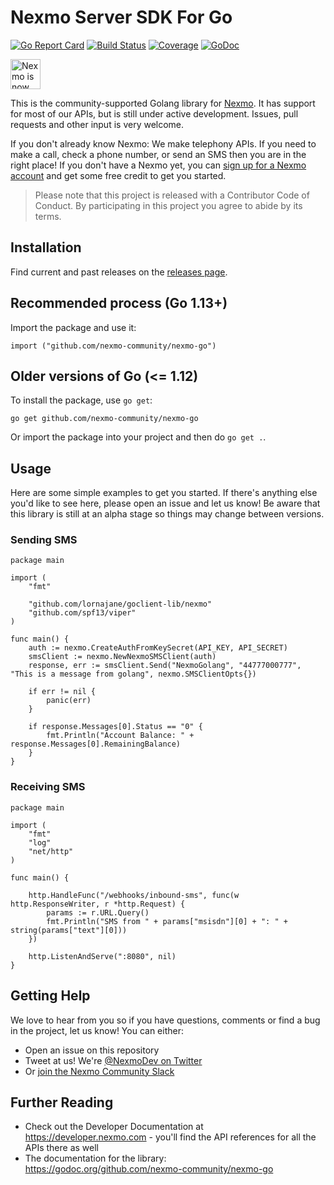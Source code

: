 # Nexmo Server SDK For Go

[![Go Report Card](https://goreportcard.com/badge/github.com/nexmo-community/nexmo-go)](https://goreportcard.com/report/github.com/nexmo-community/nexmo-go)
[![Build Status](https://travis-ci.org/nexmo-community/nexmo-go.svg?branch=master)](https://travis-ci.org/nexmo-community/nexmo-go)
[![Coverage](https://codecov.io/gh/nexmo-community/nexmo-go/branch/master/graph/badge.svg)](https://codecov.io/gh/nexmo-community/nexmo-go)
[![GoDoc](https://godoc.org/github.com/nexmo-community/nexmo-go?status.svg)](https://godoc.org/github.com/nexmo-community/nexmo-go) 

<img src="https://developer.nexmo.com/assets/images/Vonage_Nexmo.svg" height="48px" alt="Nexmo is now known as Vonage" />

This is the community-supported Golang library for [Nexmo](https://nexmo.com). It has support for most of our APIs, but is still under active development. Issues, pull requests and other input is very welcome.

If you don't already know Nexmo: We make telephony APIs. If you need to make a call, check a phone number, or send an SMS then you are in the right place! If you don't have a Nexmo yet, you can [sign up for a Nexmo account](https://dashboard.nexmo.com/sign-up?utm_source=DEV_REL&amp;utm_medium=github&amp;utm_campaign=nexmo-go) and get some free credit to get you started.

> Please note that this project is released with a Contributor Code of Conduct. By participating in this project you agree to abide by its terms.

## Installation

Find current and past releases on the [releases page](https://github.com/nexmo-community/nexmo-go/releases).

## Recommended process (Go 1.13+)

Import the package and use it:

```
import ("github.com/nexmo-community/nexmo-go")
```

## Older versions of Go (<= 1.12)

To install the package, use `go get`:

```
go get github.com/nexmo-community/nexmo-go
```

Or import the package into your project and then do `go get .`.

## Usage

Here are some simple examples to get you started. If there's anything else you'd like to see here, please open an issue and let us know! Be aware that this library is still at an alpha stage so things may change between versions.

### Sending SMS

```golang
package main

import (
	"fmt"

	"github.com/lornajane/goclient-lib/nexmo"
	"github.com/spf13/viper"
)

func main() {
	auth := nexmo.CreateAuthFromKeySecret(API_KEY, API_SECRET)
	smsClient := nexmo.NewNexmoSMSClient(auth)
	response, err := smsClient.Send("NexmoGolang", "44777000777", "This is a message from golang", nexmo.SMSClientOpts{})

	if err != nil {
		panic(err)
	}

	if response.Messages[0].Status == "0" {
		fmt.Println("Account Balance: " + response.Messages[0].RemainingBalance)
	}
}
```

### Receiving SMS

```golang
package main

import (
	"fmt"
	"log"
	"net/http"
)

func main() {

	http.HandleFunc("/webhooks/inbound-sms", func(w http.ResponseWriter, r *http.Request) {
		params := r.URL.Query()
		fmt.Println("SMS from " + params["msisdn"][0] + ": " + string(params["text"][0]))
	})

	http.ListenAndServe(":8080", nil)
}
```

## Getting Help
 
We love to hear from you so if you have questions, comments or find a bug in the project, let us know! You can either:
 
* Open an issue on this repository
* Tweet at us! We're [@NexmoDev on Twitter](https://twitter.com/NexmoDev)
* Or [join the Nexmo Community Slack](https://developer.nexmo.com/community/slack)
 
## Further Reading
 
* Check out the Developer Documentation at <https://developer.nexmo.com> - you'll find the API references for all the APIs there as well
* The documentation for the library: <https://godoc.org/github.com/nexmo-community/nexmo-go>
